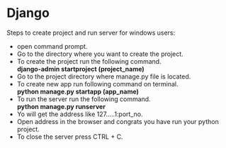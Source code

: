 # Django

Steps to create project and run server for windows users:
- open command prompt.
- Go to the directory where you want to create the project.
- To create the project run the following command.<br>
   <b>django-admin startproject (project_name)</b>
- Go to the project directory where manage.py file is located.
- To create new app run following command on terminal.<br>
   <b>python manage.py startapp (app_name)</b> 
- To run the server run the following command.<br>
   <b>python manage.py runserver</b>
- Yo will get the address like 127.....1:port_no.
- Open address in the browser and congrats you have run your python project.
- To close the server press CTRL + C.
